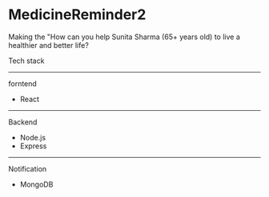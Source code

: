 # MedicineReminder2
Making the "How can you help Sunita Sharma (65+ years old) to live a healthier and better life?

Tech stack
******
forntend
- React 
*****
Backend
- Node.js
- Express
************
Notification
- MongoDB
